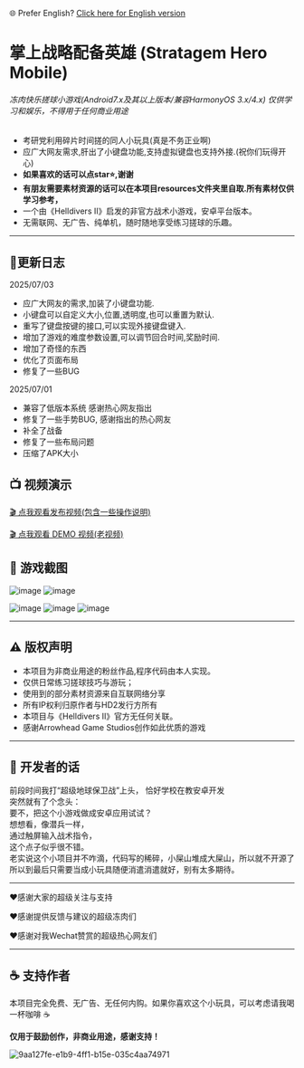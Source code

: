 🌐 Prefer English? [Click here for English version](./readme_en.md)

# 掌上战略配备英雄 (Stratagem Hero Mobile)
###### 冻肉快乐搓球小游戏(Android7.x及其以上版本/兼容HarmonyOS 3.x/4.x) 仅供学习和娱乐，不得用于任何商业用途

- 考研党利用碎片时间搓的同人小玩具(真是不务正业啊)
- 应广大网友需求,肝出了小键盘功能,支持虚拟键盘也支持外接.(祝你们玩得开心)
- **如果喜欢的话可以点star⭐,谢谢**
- **有朋友需要素材资源的话可以在本项目resources文件夹里自取.所有素材仅供学习参考，**
- 一个由《Helldivers II》启发的非官方战术小游戏，安卓平台版本。
- 无需联网、无广告、纯单机，随时随地享受练习搓球的乐趣。



---
## 📱更新日志
2025/07/03
- 应广大网友的需求,加装了小键盘功能.
- 小键盘可以自定义大小,位置,透明度,也可以重置为默认.
- 重写了键盘按键的接口,可以实现外接键盘键入.
- 增加了游戏的难度参数设置,可以调节回合时间,奖励时间.
- 增加了奇怪的东西
- 优化了页面布局
- 修复了一些BUG

2025/07/01
- 兼容了低版本系统 感谢热心网友指出
- 修复了一些手势BUG, 感谢指出的热心网友
- 补全了战备
- 修复了一些布局问题
- 压缩了APK大小


## 📺 视频演示
[🎬 点我观看发布视频(包含一些操作说明)](https://www.bilibili.com/video/BV1Jc33zrEBr/)

[🎬 点我观看 DEMO 视频(老视频)](https://www.bilibili.com/video/BV1PhKyzaEV1/?vd_source=8852e2aa7ede0a4cb6d210bc8f9f27cc#reply114759361895965)

## 📸 游戏截图
![image](https://github.com/user-attachments/assets/a6270849-145d-45f0-af9c-ec04ba0ec2fe)
![image](https://github.com/user-attachments/assets/7ebbd361-d213-4c59-b50a-c1ef707c2230)

![image](https://github.com/user-attachments/assets/f87a8e53-2501-42fa-bf45-ba0b53e341f4)
![image](https://github.com/user-attachments/assets/783be7f0-b843-45e6-97ab-31310fc6ec69)
![image](https://github.com/user-attachments/assets/10d028a3-f0ac-4624-9d3b-88f4608b945d)

---

## ⚠️ 版权声明

- 本项目为非商业用途的粉丝作品,程序代码由本人实现。
- 仅供日常练习搓球技巧与游玩；
- 使用到的部分素材资源来自互联网络分享
- 所有IP权利归原作者与HD2发行方所有
- 本项目与《Helldivers II》官方无任何关联。
- 感谢Arrowhead Game Studios创作如此优质的游戏

---

## 🧠 开发者的话
前段时间我打“超级地球保卫战”上头， 恰好学校在教安卓开发  
突然就有了个念头：  
要不，把这个小游戏做成安卓应用试试？  
想想看，像潜兵一样，  
通过触屏输入战术指令，  
这个点子似乎很不错。  
老实说这个小项目并不咋滴，代码写的稀碎，小屎山堆成大屎山，所以就不开源了  
所以到最后只需要当成小玩具随便消遣消遣就好，别有太多期待。  

---

♥感谢大家的超级关注与支持

♥感谢提供反馈与建议的超级冻肉们

♥感谢对我Wechat赞赏的超级热心网友们

---
## ☕ 支持作者

本项目完全免费、无广告、无任何内购。如果你喜欢这个小玩具，可以考虑请我喝一杯咖啡 ☕️

**仅用于鼓励创作，非商业用途，感谢支持！**

![9aa127fe-e1b9-4ff1-b15e-035c4aa74971](https://github.com/user-attachments/assets/accb37e1-195e-448f-8340-51acd550b816)

